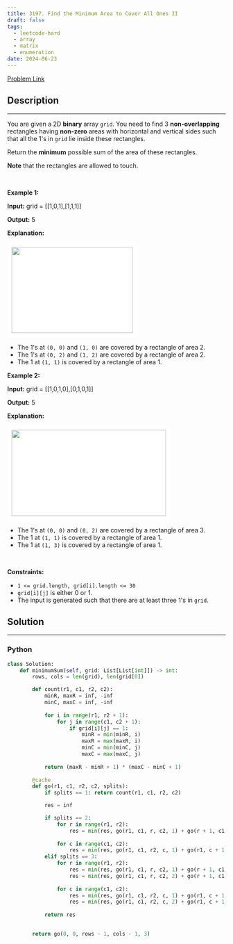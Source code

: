 ```yaml
---
title: 3197. Find the Minimum Area to Cover All Ones II
draft: false
tags: 
  - leetcode-hard
  - array
  - matrix
  - enumeration
date: 2024-06-23
---
```


[Problem Link](https://leetcode.com/problems/find-the-minimum-area-to-cover-all-ones-ii/)

## Description

---
<p>You are given a 2D <strong>binary</strong> array <code>grid</code>. You need to find 3 <strong>non-overlapping</strong> rectangles having <strong>non-zero</strong> areas with horizontal and vertical sides such that all the 1&#39;s in <code>grid</code> lie inside these rectangles.</p>

<p>Return the <strong>minimum</strong> possible sum of the area of these rectangles.</p>

<p><strong>Note</strong> that the rectangles are allowed to touch.</p>

<p>&nbsp;</p>
<p><strong class="example">Example 1:</strong></p>

<div class="example-block">
<p><strong>Input:</strong> <span class="example-io">grid = [[1,0,1],[1,1,1]]</span></p>

<p><strong>Output:</strong> <span class="example-io">5</span></p>

<p><strong>Explanation:</strong></p>

<p><img alt="" src="https://assets.leetcode.com/uploads/2024/05/14/example0rect21.png" style="padding: 10px; background: rgb(255, 255, 255); border-radius: 0.5rem; width: 280px; height: 198px;" /></p>

<ul>
	<li>The 1&#39;s at <code>(0, 0)</code> and <code>(1, 0)</code> are covered by a rectangle of area 2.</li>
	<li>The 1&#39;s at <code>(0, 2)</code> and <code>(1, 2)</code> are covered by a rectangle of area 2.</li>
	<li>The 1 at <code>(1, 1)</code> is covered by a rectangle of area 1.</li>
</ul>
</div>

<p><strong class="example">Example 2:</strong></p>

<div class="example-block">
<p><strong>Input:</strong> <span class="example-io">grid = [[1,0,1,0],[0,1,0,1]]</span></p>

<p><strong>Output:</strong> <span class="example-io">5</span></p>

<p><strong>Explanation:</strong></p>

<p><img alt="" src="https://assets.leetcode.com/uploads/2024/05/14/example1rect2.png" style="padding: 10px; background: rgb(255, 255, 255); border-radius: 0.5rem; width: 356px; height: 198px;" /></p>

<ul>
	<li>The 1&#39;s at <code>(0, 0)</code> and <code>(0, 2)</code> are covered by a rectangle of area 3.</li>
	<li>The 1 at <code>(1, 1)</code> is covered by a rectangle of area 1.</li>
	<li>The 1 at <code>(1, 3)</code> is covered by a rectangle of area 1.</li>
</ul>
</div>

<p>&nbsp;</p>
<p><strong>Constraints:</strong></p>

<ul>
	<li><code>1 &lt;= grid.length, grid[i].length &lt;= 30</code></li>
	<li><code>grid[i][j]</code> is either 0 or 1.</li>
	<li>The input is generated such that there are at least three 1&#39;s in <code>grid</code>.</li>
</ul>


## Solution

---
### Python
``` py title='find-the-minimum-area-to-cover-all-ones-ii'
class Solution:
    def minimumSum(self, grid: List[List[int]]) -> int:
        rows, cols = len(grid), len(grid[0])

        def count(r1, c1, r2, c2):
            minR, maxR = inf, -inf
            minC, maxC = inf, -inf
            
            for i in range(r1, r2 + 1):
                for j in range(c1, c2 + 1):
                    if grid[i][j] == 1:
                        minR = min(minR, i)
                        maxR = max(maxR, i)
                        minC = min(minC, j)
                        maxC = max(maxC, j)
            
            return (maxR - minR + 1) * (maxC - minC + 1)
        
        @cache 
        def go(r1, c1, r2, c2, splits):
            if splits == 1: return count(r1, c1, r2, c2)

            res = inf

            if splits == 2:
                for r in range(r1, r2):
                    res = min(res, go(r1, c1, r, c2, 1) + go(r + 1, c1, r2, c2, 1))
                
                for c in range(c1, c2):
                    res = min(res, go(r1, c1, r2, c, 1) + go(r1, c + 1, r2, c2, 1))
            elif splits == 3:
                for r in range(r1, r2):
                    res = min(res, go(r1, c1, r, c2, 1) + go(r + 1, c1, r2, c2, 2))
                    res = min(res, go(r1, c1, r, c2, 2) + go(r + 1, c1, r2, c2, 1))
                
                for c in range(c1, c2):
                    res = min(res, go(r1, c1, r2, c, 1) + go(r1, c + 1, r2, c2, 2))
                    res = min(res, go(r1, c1, r2, c, 2) + go(r1, c + 1, r2, c2, 1))
            
            return res

        
        return go(0, 0, rows - 1, cols - 1, 3)
```

